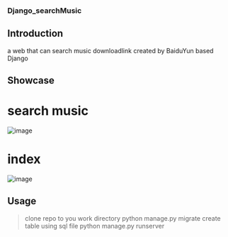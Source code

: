 ### Django_searchMusic

## Introduction
a web that can search music downloadlink created by BaiduYun based Django
## Showcase

# search music
![image](https://github.com/user-attachments/assets/d37b3d99-763e-4924-b819-43726711a267)
# index
![image](https://github.com/user-attachments/assets/3612eab7-e686-4fc0-9811-f9c8a18ea306)

## Usage
> clone repo to you work directory
> python manage.py migrate
> create table using sql file
> python manage.py runserver


